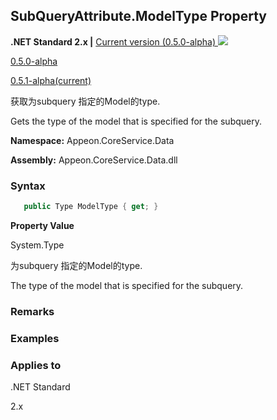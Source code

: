 ## **SubQueryAttribute.ModelType Property**

**.NET Standard 2.x |**  <a href="javascript:void(0)" class="dropdown">Current version (0.5.0-alpha) <img src="~/images/dropdown.png"/></a>

<div class="otherversions"  value="versdiv">

<a href="javascript:void(0)">0.5.0-alpha</a>

<a href="javascript:void(0)">0.5.1-alpha(current)</a>

</div>

获取为subquery 指定的Model的type.

Gets the type of the model that is specified for the subquery.

 **Namespace:** Appeon.CoreService.Data

 **Assembly:** Appeon.CoreService.Data.dll

### **Syntax**

```c#
   public Type ModelType { get; }
```

**Property Value**

System.Type

为subquery 指定的Model的type.

The type of the model that is specified for the subquery.

### **Remarks**



### **Examples**



### **Applies to**

.NET Standard 

2.x
